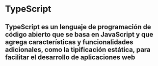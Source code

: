 # TypeScript

## TypeScript es un lenguaje de programación de código abierto que se basa en JavaScript y que agrega características y funcionalidades adicionales, como la tipificación estática, para facilitar el desarrollo de aplicaciones web
